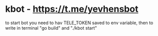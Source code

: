 # kbot - https://t.me/yevhensbot

to start bot you need to hav TELE_TOKEN saved to env variable, then to write in terminal "go build" and "./kbot start"